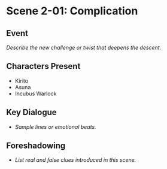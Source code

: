 # Scene 2-01: Complication

## Event
_Describe the new challenge or twist that deepens the descent._

## Characters Present
- Kirito
- Asuna
- Incubus Warlock

## Key Dialogue
- _Sample lines or emotional beats._

## Foreshadowing
- _List real and false clues introduced in this scene._
